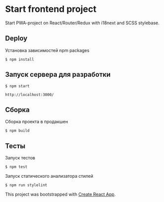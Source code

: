 Start frontend project
======================

Start PWA-project on React/Router/Redux with i18next and SCSS stylebase.


Deploy
------

Установка зависимостей npm packages

    $ npm install

Запуск сервера для разработки
-----------------------------

    $ npm start

    http://localhost:3000/

Cборка
------

Сборка проекта в продакшен

    $ npm build

Тесты
-----

Запуск тестов

    $ npm test

Запуск cтатического анализатора стилей

    $ npm run stylelint


This project was bootstrapped with [Create React App](https://github.com/facebook/create-react-app).
